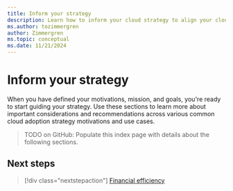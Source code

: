 ```yaml
---
title: Inform your strategy
description: Learn how to inform your cloud strategy to align your cloud adoption efforts with your business goals.
ms.author: tozimmergren
author: Zimmergren
ms.topic: conceptual
ms.date: 11/21/2024
---
```


# Inform your strategy

When you have defined your motivations, mission, and goals, you're ready to start guiding your strategy. Use these sections to learn more about important considerations and recommendations across various common cloud adoption strategy motivations and use cases.

> TODO on GitHub: Populate this index page with details about the following sections.

## Next steps

> [!div class="nextstepaction"]
> [Financial efficiency](financial-efficiency.md)